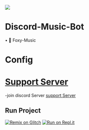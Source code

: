 ![](https://media.discordapp.net/attachments/872841130738331717/878144956043239464/20210820_104406_0000.png)

# Discord-Music-Bot
• 🦊 Foxy-Music

# Config




# [Support Server](https://discord.gg/B4qDFWCw6k)
-join discord Server [support Server](https://discord.gg/B4qDFWCw6k)


## Run Project
[![Remix on Glitch](https://cdn.glitch.com/2703baf2-b643-4da7-ab91-7ee2a2d00b5b%2Fremix-button.svg)](https://glitch.com/edit/#!/import/github/Romilchavda/Foxy-Music)
[![Run on Repl.it](https://repl.it/badge/github/Romilchavda/Foxy-Music)](https://repl.it/github/Romilchavda/Foxy-Music)



